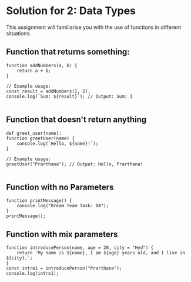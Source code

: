 # Solution for 2: Data Types

This assignment will familiarise you with the use of functions in different situations.

## Function that returns something:

```
function addNumbers(a, b) {
    return a + b;
}

// Example usage:
const result = addNumbers(1, 2);
console.log(`Sum: ${result}`); // Output: Sum: 3


```
## Function that doesn't return anything

```
def greet_user(name):
function greetUser(name) {
    console.log(`Hello, ${name}!`);
}

// Example usage:
greetUser("Prarthana"); // Output: Hello, Prarthana!


```
## Function with no Parameters

```
function printMessage() {
    console.log("Dream Team Task: 04");
}
printMessage(); 

```
## Function with mix parameters

```
function introducePerson(name, age = 20, city = "Hyd") {
    return `My name is ${name}, I am ${age} years old, and I live in ${city}.`;
}
const intro1 = introducePerson("Prarthana");
console.log(intro1);

```
